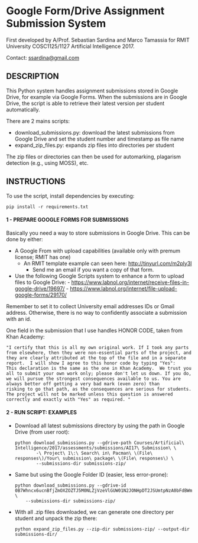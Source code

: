 # Google Form/Drive Assignment Submission System #

First developed by A/Prof. Sebastian Sardina and Marco Tamassia for RMIT University COSC1125/1127 Artificial Intelligence 2017.

Contact: ssardina@gmail.com


## DESCRIPTION ##

This Python system handles assignment submissions stored in Google Drive, for example via Google Forms. 
When the submissions are in Google Drive, the script is able to retrieve their latest version per student automatically.

There are 2 mains scripts:

- download_submissions.py: 
    download the latest submissions from Google Drive and set the student number and timestamp as file name
- expand_zip_files.py:
    expands zip files into directories per student


The zip files or directories can then be used for automarking, plagarism detection (e.g., using MOSS), etc.


## INSTRUCTIONS ##

To use the script, install dependencies by executing:

```
pip install -r requirements.txt
```

#### 1 - PREPARE GOOGLE FORMS FOR SUBMISSIONS ####

Basically you need a way to store submissions in Google Drive. This can be done by either:
- A Google From with upload capabilities (available only with premum license; RMIT has one)
    - An RMIT template example can seen here: http://tinyurl.com/m2ply3l
        - Send me an email if you want a copy of that form.
- Use the following Google Scripts system to enhance a form to upload files to Google Drive:
        - https://www.labnol.org/internet/receive-files-in-google-drive/19697/
        - https://www.labnol.org/internet/file-upload-google-forms/29170/

Remember to set it to collect University email addresses IDs or Gmail address. 
Otherwise, there is no way to confidently associate a submission with an id.

One field in the submission that I use handles HONOR CODE, taken from Khan Academy:

```
"I certify that this is all my own original work. If I took any parts from elsewhere, then they were non-essential parts of the project, and they are clearly attributed at the top of the file and in a separate report.  I will show I agree to this honor code by typing "Yes":
This declaration is the same as the one in Khan Academy.  We trust you all to submit your own work only; please don't let us down. If you do, we will pursue the strongest consequences available to us. You are always better off getting a very bad mark (even zero) than 
risking to go that path, as the consequences are serious for students. The project will not be marked unless this question is answered correctly and exactly with "Yes" as required. "
```

#### 2 - RUN SCRIPT: EXAMPLES #### 

- Download all latest submissions directory by using the path in Google Drive (from user root):
    
    ```
    python download_submissions.py --gdrive-path Courses/Artificial\ Intelligence/2017/assessments/submissions/AI17\ Submission\ \
            -\ Project\ 1\:\ Search\ in\ Pacman\ \(File\ responses\)/Your\ submission\ package\ \(File\ responses\) \
            --submissions-dir submissions-zip/
    ```
       
- Same but using the Google Folder ID (easier, less error-prone):

    ```
    python download_submissions.py --gdrive-id 0B7Whncx6ucnBfjZmOXZOZTJ5M0NLZjVzeVlGUW01N2JONHpDT2JSUmtpNzA0bFdBWmhFbVU \
        --submissions-dir submissions-zip/
    ```
    
- With all .zip files downloaded, we can generate one directory per student and unpack the zip there:

    ```
    python expand_zip_files.py --zip-dir submissions-zip/ --output-dir submissions-dir/
    ```


